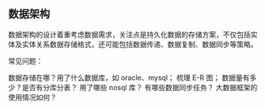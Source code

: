 ## 数据架构

数据架构的设计着重考虑数据需求，关注点是持久化数据的存储方案，不仅包括实体及实体关系数据存储格式，还可能包括数据传递、数据复制、数据同步等策略。

常见问题：

数据存储在哪？用了什么数据库，如 oracle、mysql；
梳理 E-R 图；
数据量有多少？是否有分库分表？
用了哪些 nosql 库？
有哪些数据同步任务？
大数据框架的使用情况如何？

